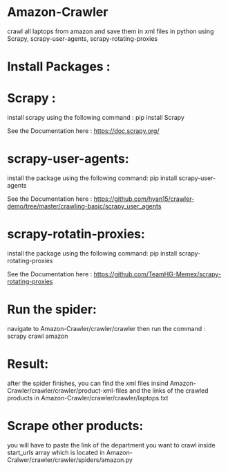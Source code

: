 # Amazon-Crawler
crawl all laptops from amazon and save them in xml files in python using Scrapy, scrapy-user-agents, scrapy-rotating-proxies

# Install Packages :

# Scrapy :
install scrapy using the following command :
pip install Scrapy

See the Documentation here : https://doc.scrapy.org/

# scrapy-user-agents:
install the package using the following command:
pip install scrapy-user-agents

See the Documentation here : https://github.com/hyan15/crawler-demo/tree/master/crawling-basic/scrapy_user_agents

# scrapy-rotatin-proxies:
install the package using the following command: 
pip install scrapy-rotating-proxies

See the Documentation here : https://github.com/TeamHG-Memex/scrapy-rotating-proxies

# Run the spider:

navigate to Amazon-Crawler/crawler/crawler
then run the command : scrapy crawl amazon

# Result:

after the spider finishes, you can find the xml files insind Amazon-Crawler/crawler/crawler/product-xml-files
and the links of the crawled products in Amazon-Crawler/crawler/crawler/laptops.txt

# Scrape other products:

you will have to paste the link of the department you want to crawl inside start_urls array which is located in 
Amazon-Cralwer/crawler/crawler/spiders/amazon.py
